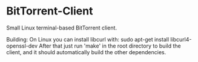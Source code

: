 # BitTorrent-Client
Small Linux terminal-based BitTorrent client.

Building:
On Linux you can install libcurl with:
	sudo apt-get install libcurl4-openssl-dev
After that just run 'make' in the root directory to build the client, and it should automatically
build the other dependencies.